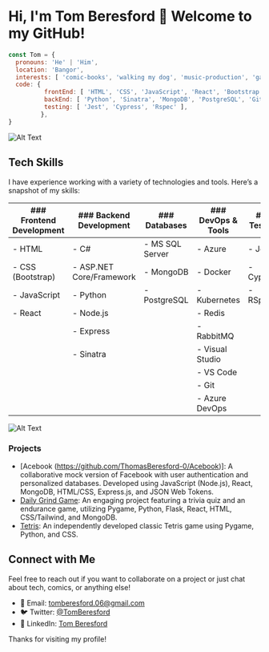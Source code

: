 # Hi, I'm Tom Beresford 👋 Welcome to my GitHub!

```javascript
const Tom = {
  pronouns: 'He' | 'Him',
  location: 'Bangor',
  interests: [ 'comic-books', 'walking my dog', 'music-production', 'gaming' ],
  code: {
          frontEnd: [ 'HTML', 'CSS', 'JavaScript', 'React', 'Bootstrap' ],
          backEnd: [ 'Python', 'Sinatra', 'MongoDB', 'PostgreSQL', 'Git', 'Node', 'Express' ],
          testing: [ 'Jest', 'Cypress', 'Rspec' ],
         },
}
```

![Alt Text](https://user-images.githubusercontent.com/74038190/225813708-98b745f2-7d22-48cf-9150-083f1b00d6c9.gif)


## Tech Skills

I have experience working with a variety of technologies and tools. Here’s a snapshot of my skills:

| ### Frontend Development | ### Backend Development | ### Databases          | ### DevOps & Tools         | ### Testing   |
|--------------------------|-------------------------|------------------------|----------------------------|---------------|
| - HTML                   | - C#                     | - MS SQL Server        | - Azure                   | - Jest        |
| - CSS (Bootstrap)        | - ASP.NET Core/Framework| - MongoDB              | - Docker                  | - Cypress     |
| - JavaScript             | - Python                 | - PostgreSQL           | - Kubernetes              | - RSpec       |
| - React                  | - Node.js                |                        | - Redis                   |               |
|                          | - Express                |                        | - RabbitMQ                |               |
|                          | - Sinatra                |                        | - Visual Studio           |               |
|                          |                          |                        | - VS Code                 |               |
|                          |                          |                        | - Git                     |               |
|                          |                          |                        | - Azure DevOps            |               |




![Alt Text](https://camo.githubusercontent.com/28e64d517089d4b23ff5716340d789b4af32b3aa44001a62677f273d3ee898d5/68747470733a2f2f6d69722d73332d63646e2d63662e626568616e63652e6e65742f70726f6a6563745f6d6f64756c65732f6d61785f313230302f3831626234623136353638343031392e363430623630333864313333652e676966)

### Projects

- [Acebook (https://github.com/ThomasBeresford-0/Acebook)]: A collaborative mock version of Facebook with user authentication and personalized databases. Developed using JavaScript (Node.js), React, MongoDB, HTML/CSS, Express.js, and JSON Web Tokens.
- [Daily Grind Game](https://github.com/ThomasBeresford-0/Daily-Grind-Game): An engaging project featuring a trivia quiz and an endurance game, utilizing Pygame, Python, Flask, React, HTML, CSS/Tailwind, and MongoDB.
- [Tetris](https://github.com/ThomasBeresford-0/tetris_game): An independently developed classic Tetris game using Pygame, Python, and CSS.


## Connect with Me

Feel free to reach out if you want to collaborate on a project or just chat about tech, comics, or anything else!

- 📧 Email: tomberesford.06@gmail.com
- 🐦 Twitter: [@TomBeresford](https://twitter.com/TomBeresford)
- 💼 LinkedIn: [Tom Beresford](https://linkedin.com/in/tom-beresford)

Thanks for visiting my profile!
